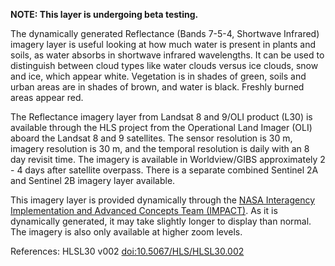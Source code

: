 **NOTE: This layer is undergoing beta testing.**

The dynamically generated Reflectance (Bands 7-5-4, Shortwave Infrared) imagery layer is useful looking at how much water is present in plants and soils, as water absorbs in shortwave infrared wavelengths. It can be used to distinguish between cloud types like water clouds versus ice clouds, snow and ice, which appear white. Vegetation is in shades of green, soils and urban areas are in shades of brown, and water is black. Freshly burned areas appear red.

The Reflectance imagery layer from Landsat 8 and 9/OLI product (L30) is available through the HLS project from the Operational Land Imager (OLI) aboard the Landsat 8 and 9 satellites. The sensor resolution is 30 m, imagery resolution is 30 m, and the temporal resolution is daily with an 8 day revisit time. The imagery is available in Worldview/GIBS approximately 2 - 4 days after satellite overpass. There is a separate combined Sentinel 2A and Sentinel 2B imagery layer available.

This imagery layer is provided dynamically through the [NASA Interagency Implementation and Advanced Concepts Team (IMPACT)](https://earthdata.nasa.gov/esds/impact). As it is dynamically generated, it may take slightly longer to display than normal. The imagery is also only available at higher zoom levels.

References: HLSL30 v002 [doi:10.5067/HLS/HLSL30.002](https://doi.org/10.5067/HLS/HLSL30.002)